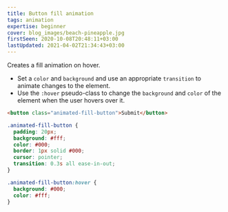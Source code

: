 ```yaml
---
title: Button fill animation
tags: animation
expertise: beginner
cover: blog_images/beach-pineapple.jpg
firstSeen: 2020-10-08T20:48:11+03:00
lastUpdated: 2021-04-02T21:34:43+03:00
---
```


Creates a fill animation on hover.

- Set a `color` and `background` and use an appropriate `transition` to animate changes to the element.
- Use the `:hover` pseudo-class to change the `background` and `color` of the element when the user hovers over it.

```html
<button class="animated-fill-button">Submit</button>
```

```css
.animated-fill-button {
  padding: 20px;
  background: #fff;
  color: #000;
  border: 1px solid #000;
  cursor: pointer;
  transition: 0.3s all ease-in-out;
}

.animated-fill-button:hover {
  background: #000;
  color: #fff;
}
```

